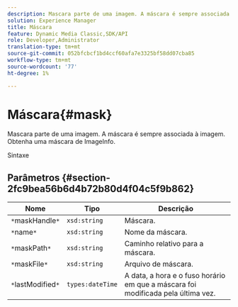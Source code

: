 ```yaml
---
description: Mascara parte de uma imagem. A máscara é sempre associada à imagem. Obtenha uma máscara de ImageInfo.
solution: Experience Manager
title: Máscara
feature: Dynamic Media Classic,SDK/API
role: Developer,Administrator
translation-type: tm+mt
source-git-commit: 052bfcbcf1bd4ccf60afa7e3325bf58dd07cba85
workflow-type: tm+mt
source-wordcount: '77'
ht-degree: 1%

---
```



# Máscara{#mask}

Mascara parte de uma imagem. A máscara é sempre associada à imagem. Obtenha uma máscara de ImageInfo.

Sintaxe

## Parâmetros {#section-2fc9bea56b6d4b72b80d4f04c5f9b862}

| Nome | Tipo | Descrição |
|---|---|---|
| `*`maskHandle`*` | `xsd:string` | Máscara. |
| `*`name`*` | `xsd:string` | Nome da máscara. |
| `*`maskPath`*` | `xsd:string` | Caminho relativo para a máscara. |
| `*`maskFile`*` | `xsd:string` | Arquivo de máscara. |
| `*`lastModified`*` | `types:dateTime` | A data, a hora e o fuso horário em que a máscara foi modificada pela última vez. |

